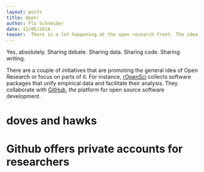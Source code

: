 ```yaml
---
layout: posts
title: Open!
author: Flo Schneider
date: 15/05/2014
teaser:  There is a lot happening at the open research front. The idea is that making the entire research process, from the raw data to the writing and publishing, transparent to the community would boost the process of knowledge development. Research would become more reproducible, better documented, and more agile. Intriguing? 
---
```


Yes, absolutely. 
[](https://en.wikipedia.org/wiki/Open_science)
[](http://opensciencefederation.com/)
Sharing debate.  [](https://en.wikipedia.org/wiki/Science_2.0)
Sharing data.
Sharing code. 
Sharing writing.


There are a couple of initiatives that are promoting the general idea of Open Research or focus on parts of it. For instance, [rOpenSci]() collects software packages that unify empirical data and facilitate their analysis. They collaborate with [GitHub](http://ropensci.org/), *the* platform for open source software development. 

[](https://osf.io/)
[](http://figshare.com/)
# doves and hawks


# Github offers private accounts for researchers